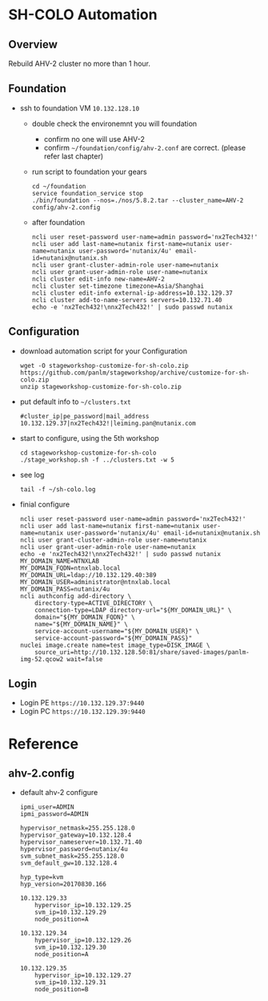 # SH-COLO Automation

## Overview

Rebuild AHV-2 cluster no more than 1 hour. 


## Foundation

- ssh to foundation VM ``10.132.128.10``
    - double check the environemnt you will foundation
        - confirm no one will use AHV-2
        - confirm ``~/foundation/config/ahv-2.conf`` are correct. (please refer last chapter)
    - run script to foundation your gears
        ```
        cd ~/foundation
        service foundation_service stop
        ./bin/foundation --nos=./nos/5.8.2.tar --cluster_name=AHV-2 config/ahv-2.config
        ```

    - after foundation 
        ```
        ncli user reset-password user-name=admin password='nx2Tech432!'
        ncli user add last-name=nutanix first-name=nutanix user-name=nutanix user-password='nutanix/4u' email-id=nutanix@nutanix.sh
        ncli user grant-cluster-admin-role user-name=nutanix
        ncli user grant-user-admin-role user-name=nutanix
        ncli cluster edit-info new-name=AHV-2
        ncli cluster set-timezone timezone=Asia/Shanghai
        ncli cluster edit-info external-ip-address=10.132.129.37
        ncli cluster add-to-name-servers servers=10.132.71.40
        echo -e 'nx2Tech432!\nnx2Tech432!' | sudo passwd nutanix
        ```

## Configuration

- download automation script for your Configuration
    ```
    wget -O stageworkshop-customize-for-sh-colo.zip https://github.com/panlm/stageworkshop/archive/customize-for-sh-colo.zip 
    unzip stageworkshop-customize-for-sh-colo.zip 
    ```

- put default info to ``~/clusters.txt``
    ```
    #cluster_ip|pe_password|mail_address
    10.132.129.37|nx2Tech432!|leiming.pan@nutanix.com 
    ```

- start to configure, using the 5th workshop
    ```
    cd stageworkshop-customize-for-sh-colo 
    ./stage_workshop.sh -f ../clusters.txt -w 5
    ```

- see log
    ```
    tail -f ~/sh-colo.log
    ```
    
- finial configure
    ```
    ncli user reset-password user-name=admin password='nx2Tech432!'
    ncli user add last-name=nutanix first-name=nutanix user-name=nutanix user-password='nutanix/4u' email-id=nutanix@nutanix.sh
    ncli user grant-cluster-admin-role user-name=nutanix
    ncli user grant-user-admin-role user-name=nutanix
    echo -e 'nx2Tech432!\nnx2Tech432!' | sudo passwd nutanix
    MY_DOMAIN_NAME=NTNXLAB
    MY_DOMAIN_FQDN=ntnxlab.local
    MY_DOMAIN_URL=ldap://10.132.129.40:389
    MY_DOMAIN_USER=administrator@ntnxlab.local
    MY_DOMAIN_PASS=nutanix/4u
    ncli authconfig add-directory \
        directory-type=ACTIVE_DIRECTORY \
        connection-type=LDAP directory-url="${MY_DOMAIN_URL}" \
        domain="${MY_DOMAIN_FQDN}" \
        name="${MY_DOMAIN_NAME}" \
        service-account-username="${MY_DOMAIN_USER}" \
        service-account-password="${MY_DOMAIN_PASS}"
    nuclei image.create name=test image_type=DISK_IMAGE \
        source_uri=http://10.132.128.50:81/share/saved-images/panlm-img-52.qcow2 wait=false
    ```

## Login

- Login PE ``https://10.132.129.37:9440``
- Login PC ``https://10.132.129.39:9440``


# Reference

## ahv-2.config

- default ahv-2 configure
    ```
    ipmi_user=ADMIN
    ipmi_password=ADMIN

    hypervisor_netmask=255.255.128.0
    hypervisor_gateway=10.132.128.4
    hypervisor_nameserver=10.132.71.40
    hypervisor_password=nutanix/4u
    svm_subnet_mask=255.255.128.0
    svm_default_gw=10.132.128.4

    hyp_type=kvm
    hyp_version=20170830.166

    10.132.129.33
        hypervisor_ip=10.132.129.25
        svm_ip=10.132.129.29
        node_position=A

    10.132.129.34
        hypervisor_ip=10.132.129.26
        svm_ip=10.132.129.30
        node_position=A

    10.132.129.35
        hypervisor_ip=10.132.129.27
        svm_ip=10.132.129.31
        node_position=B
    ```


